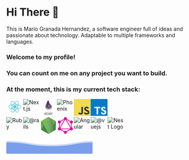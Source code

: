 <h1>Hi There 👋</h1>

<p>
This is Mario Granada Hernandez, a software engineer full of ideas and passionate about technology. Adaptable to multiple frameworks and languages.
</p>

<h3>
Welcome to my profile!

</h3>

<h3> You can count on me on any project you want to build.</h3>

<h3>At the moment, this is my current tech stack:</h3>

<p>

<img align="left" alt="React" width="45px" src="./react_logo.svg" />
<img align="left" alt="Next.js" width="45px" src="https://assets.vercel.com/image/upload/v1662130559/nextjs/Icon_dark_background.png" />
<img align="left" alt="Elixir" width="45px" src="https://raw.githubusercontent.com/github/explore/d106aa3f6fa091ab80ab5c8cf0d931baff3caaea/topics/elixir/elixir.png" />
<img align="left" alt="Phoenix" width="45px" src="https://miro.medium.com/max/4800/1*THRh4--2uAqVuBM_Iab78A.png" />
<img align="left" alt="Javascript" width="45px" src="https://raw.githubusercontent.com/github/explore/80688e429a7d4ef2fca1e82350fe8e3517d3494d/topics/javascript/javascript.png" />
<img align="left" alt="Typescript" width="45px" src="https://raw.githubusercontent.com/github/explore/80688e429a7d4ef2fca1e82350fe8e3517d3494d/topics/typescript/typescript.png" />
</p>

<br />
<br />
<p>

<img align="left" src="https://www.ruby-lang.org/images/header-ruby-logo.png" width="45px"  alt="Ruby">
<img align="left" src="https://avatars.githubusercontent.com/u/4223?s=200&amp;v=4" width="45px"  alt="@rails">
<img align="left" alt="Node.js" width="45px" src="https://raw.githubusercontent.com/github/explore/80688e429a7d4ef2fca1e82350fe8e3517d3494d/topics/nodejs/nodejs.png" />
<img align="left" alt="GraphQL" width="45px" src="https://raw.githubusercontent.com/github/explore/5c058a388828bb5fde0bcafd4bc867b5bb3f26f3/topics/graphql/graphql.png" />
<img align="left" src="https://raw.githubusercontent.com/angular/angular/main/adev/src/assets/images/press-kit/angular_icon_gradient.gif" width="45px"  alt="Angular">
<img align="left" itemprop="image" src="https://avatars.githubusercontent.com/u/6128107?s=200&amp;v=4" width="45px" height="45px" alt="@vuejs">
<img align="left" src="https://camo.githubusercontent.com/4b0000b8e7a6449a924fe0212093b9f3936ef80cc8fdfbb770baad58f58b8c2c/68747470733a2f2f6e6573746a732e636f6d2f696d672f6c6f676f2d736d616c6c2e737667" width="45px" alt="Nest Logo" >
</p>

<br />
<br />

![Mario Granada Hernandez](./bottom_header.svg)
